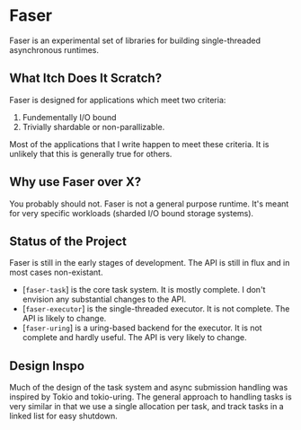 # Faser

Faser is an experimental set of libraries for building single-threaded asynchronous
runtimes.

## What Itch Does It Scratch?

Faser is designed for applications which meet two criteria:

1. Fundementally I/O bound
2. Trivially shardable or non-parallizable.

Most of the applications that I write happen to meet these criteria. It is
unlikely that this is generally true for others.

## Why use Faser over X?

You probably should not. Faser is not a general purpose runtime. It's meant
for very specific workloads (sharded I/O bound storage systems).

## Status of the Project

Faser is still in the early stages of development. The API is still in flux
and in most cases non-existant.

- [`faser-task`] is the core task system. It is mostly complete. I don't envision
  any substantial changes to the API.
- [`faser-executor`] is the single-threaded executor. It is not complete. The
  API is likely to change.
- [`faser-uring`] is a uring-based backend for the executor. It is not complete
  and hardly useful. The API is very likely to change.

## Design Inspo

Much of the design of the task system and async submission handling was inspired
by Tokio and tokio-uring. The general approach to handling tasks is very similar
in that we use a single allocation per task, and track tasks in a linked list
for easy shutdown.
